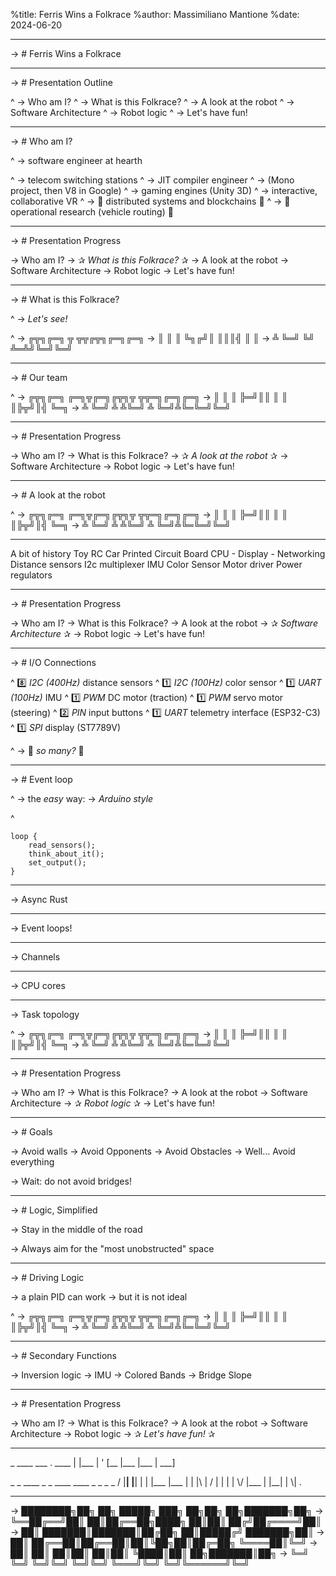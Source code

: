 %title: Ferris Wins a Folkrace
%author: Massimiliano Mantione
%date: 2024-06-20

-------------------------------------------------

-> # Ferris Wins a Folkrace

-------------------------------------------------


-> # Presentation Outline

^
-> Who am I?
^
-> What is this Folkrace?
^
-> A look at the robot
^
-> Software Architecture
^
-> Robot logic
^
-> Let's have fun!


-------------------------------------------------

-> # Who am I?

^
-> software engineer at hearth

^
-> telecom switching stations
^
-> JIT compiler engineer
^
-> (Mono project, then V8 in Google)
^
-> gaming engines (Unity 3D)
^
-> interactive, collaborative VR
^
-> 🦀 distributed systems and blockchains 🦀
^
-> 🦀 operational research (vehicle routing) 🦀

-------------------------------------------------

-> # Presentation Progress

-> Who am I?
-> ✰ *What is this Folkrace?* ✰
-> A look at the robot
-> Software Architecture
-> Robot logic
-> Let's have fun!

-------------------------------------------------

-> # What is this Folkrace?

^
-> *Let's see!*

^
-> ╔╦╗╔═╗  ╦  ╦╦╔╦╗╔═╗╔═╗
->  ║ ║ ║  ╚╗╔╝║ ║║║╣ ║ ║
->  ╩ ╚═╝   ╚╝ ╩═╩╝╚═╝╚═╝

-------------------------------------------------

-> # Our team

^
-> ╔╦╗╔═╗  ╔═╗╦╔═╗╔╦╗╦ ╦╦═╗╔═╗╔═╗
->  ║ ║ ║  ╠═╝║║   ║ ║ ║╠╦╝║╣ ╚═╗
->  ╩ ╚═╝  ╩  ╩╚═╝ ╩ ╚═╝╩╚═╚═╝╚═╝


-------------------------------------------------

-> # Presentation Progress

-> Who am I?
-> What is this Folkrace?
-> ✰ *A look at the robot* ✰
-> Software Architecture
-> Robot logic
-> Let's have fun!


-------------------------------------------------

-> # A look at the robot

^
-> ╔╦╗╔═╗  ╔═╗╦╔═╗╔╦╗╦ ╦╦═╗╔═╗╔═╗
->  ║ ║ ║  ╠═╝║║   ║ ║ ║╠╦╝║╣ ╚═╗
->  ╩ ╚═╝  ╩  ╩╚═╝ ╩ ╚═╝╩╚═╚═╝╚═╝


-------------------------------------------------

A bit of history
Toy RC Car
Printed Circuit Board
CPU - Display - Networking
Distance sensors
I2c multiplexer
IMU
Color Sensor
Motor driver
Power regulators


-------------------------------------------------

-> # Presentation Progress

-> Who am I?
-> What is this Folkrace?
-> A look at the robot
-> ✰ *Software Architecture* ✰
-> Robot logic
-> Let's have fun!

-------------------------------------------------

-> # I/O Connections

^
8️⃣  *I2C*  _(400Hz)_ distance sensors
^
1️⃣  *I2C*  _(100Hz)_ color sensor
^
1️⃣  *UART* _(100Hz)_ IMU
^
1️⃣  *PWM*  DC motor (traction)
^
1️⃣  *PWM*  servo motor (steering)
^
2️⃣  *PIN*  input buttons
^
1️⃣  *UART* telemetry interface (ESP32-C3)
^
1️⃣  *SPI*  display (ST7789V)

^
-> 👀 *so many?* 👀


-------------------------------------------------

-> # Event loop

^
-> the _easy_ way:
-> *Arduino style*

^
```
loop {
    read_sensors();
    think_about_it();
    set_output();
}
```

-------------------------------------------------

-> Async Rust

-------------------------------------------------
-> Event loops!

-------------------------------------------------
-> Channels

-------------------------------------------------

-> CPU cores

-------------------------------------------------
-> Task topology

^
-> ╔╦╗╔═╗  ╔═╗╦╔═╗╔╦╗╦ ╦╦═╗╔═╗╔═╗
->  ║ ║ ║  ╠═╝║║   ║ ║ ║╠╦╝║╣ ╚═╗
->  ╩ ╚═╝  ╩  ╩╚═╝ ╩ ╚═╝╩╚═╚═╝╚═╝


-------------------------------------------------

-> # Presentation Progress

-> Who am I?
-> What is this Folkrace?
-> A look at the robot
-> Software Architecture
-> ✰ *Robot logic* ✰
-> Let's have fun!

-------------------------------------------------

-> # Goals

-> Avoid walls
-> Avoid Opponents
-> Avoid Obstacles
-> Well... Avoid everything

-> Wait: do not avoid bridges!

-------------------------------------------------

-> # Logic, Simplified

-> Stay in the middle of the road

-> Always aim for the "most unobstructed" space

-------------------------------------------------

-> # Driving Logic

-> a plain PID can work
-> but it is not ideal

^
-> ╔╦╗╔═╗  ╔═╗╦╔═╗╔╦╗╦ ╦╦═╗╔═╗╔═╗
->  ║ ║ ║  ╠═╝║║   ║ ║ ║╠╦╝║╣ ╚═╗
->  ╩ ╚═╝  ╩  ╩╚═╝ ╩ ╚═╝╩╚═╚═╝╚═╝

-------------------------------------------------

-> # Secondary Functions

-> Inversion logic
-> IMU
-> Colored Bands
-> Bridge Slope


-------------------------------------------------

-> # Presentation Progress

-> Who am I?
-> What is this Folkrace?
-> A look at the robot
-> Software Architecture
-> Robot logic
-> ✰ *Let's have fun!* ✰

-------------------------------------------------

\_    \____ \___ . \____
|    |___  |  ' \[__
|___ |___  |    \___]

\_  \_ \____ \_  \_ \____    \____ \_  \_ \_  \_   /
|__| |__| |  | |___    |___ |  | |\\ |  / 
|  | |  |  \\/  |___    |    |__| | \\| .  

-------------------------------------------------

-> ████████╗██╗  ██╗ █████╗ ███╗   ██╗██╗  ██╗███████╗██╗
-> ╚══██╔══╝██║  ██║██╔══██╗████╗  ██║██║ ██╔╝██╔════╝██║
->    ██║   ███████║███████║██╔██╗ ██║█████╔╝ ███████╗██║
->    ██║   ██╔══██║██╔══██║██║╚██╗██║██╔═██╗ ╚════██║╚═╝
->    ██║   ██║  ██║██║  ██║██║ ╚████║██║  ██╗███████║██╗
->    ╚═╝   ╚═╝  ╚═╝╚═╝  ╚═╝╚═╝  ╚═══╝╚═╝  ╚═╝╚══════╝╚═╝



